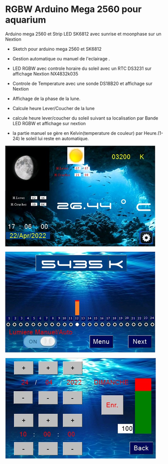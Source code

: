 # RGBW Arduino Mega 2560 pour aquarium
Arduino mega 2560 et Strip LED SK6812 avec sunrise et moonphase sur un Nextion
- Sketch pour arduino mega 2560 et SK6812
- Gestion automatique ou manuel de l'eclairage .
- LED RGBW avec controle horaire du soleil avec un RTC DS3231 sur affichage Nextion NX4832k035
- Controle de Temperature avec une sonde DS18B20 et affichage sur Nextion
- Affichage de la phase de la lune.
- Calcule heure Lever/Coucher de la lune
- calcule heure lever/coucher du soleil suivant sa localisation par Bande LED RGBW et affichage sur nextion

- la partie manuel se gère en Kelvin(temperature de couleur) par Heure.(1-24)
  le soleil lui reste en automatique.
  
![alt text](https://github.com/australopitheque/RGBW-arduino-for-aquarium/blob/main/ecran%20aquarium%20fini.jpg)

![alt text](https://github.com/australopitheque/RGBW-arduino-for-aquarium/blob/main/kelvin%20reglage.jpg)

![alt text](https://github.com/australopitheque/RGBW-arduino-for-aquarium/blob/main/reglage%20heure.jpg)
